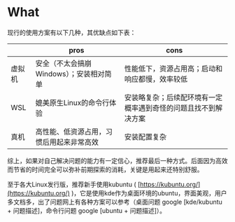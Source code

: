 # What

现行的使用方案有以下几种，其优缺点如下表：

|     | pros                    | cons                            |
| --- | ----------------------- | ------------------------------- |
| 虚拟机 | 安全（不太会搞崩Windows）；安装相对简单 | 性能低下，资源占用高；启动和响应都慢，效率较低         |
| WSL | 媲美原生Linux的命令行体验         | 安装略复杂；后续配环境有一定概率遇到奇怪的问题且找不到解决方案 |
| 真机  | 高性能、低资源占用，习惯后用起来非常高效    | 安装配置复杂                          |

综上，如果对自己解决问题的能力有一定信心，推荐最后一种方式。后面因为高效而节省的时间完全可以弥补前期探索的消耗，关键是用起来还特别舒服。

至于各大Linux发行版，推荐新手使用kubuntu ( [https://kubuntu.org/](https://kubuntu.org/) )，它是使用kde作为桌面环境的ubuntu，界面美观，用户多文档多，出了问题网上有各种方案可以参考（桌面问题 google [kde/kubuntu + 问题描述]，命令行问题 google [ubuntu + 问题描述]）。
